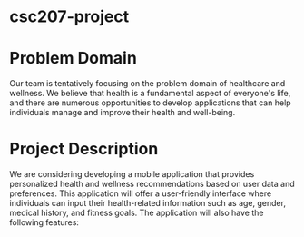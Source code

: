 # csc207-project

# Problem Domain
Our team is tentatively focusing on the problem domain of healthcare and wellness. We believe that health is a fundamental aspect of everyone's life, and there are numerous opportunities to develop applications that can help individuals manage and improve their health and well-being.

# Project Description
We are considering developing a mobile application that provides personalized health and wellness recommendations based on user data and preferences. This application will offer a user-friendly interface where individuals can input their health-related information such as age, gender, medical history, and fitness goals. The application will also have the following features:
